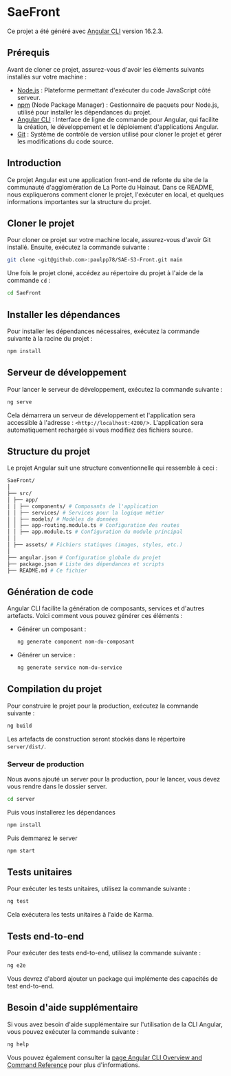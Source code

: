# SaeFront

Ce projet a été généré avec [Angular CLI](https://github.com/angular/angular-cli) version 16.2.3.

## Prérequis

Avant de cloner ce projet, assurez-vous d'avoir les éléments suivants installés sur votre machine :

- [Node.js](https://nodejs.org/) : Plateforme permettant d'exécuter du code JavaScript côté serveur.
- [npm](https://www.npmjs.com/) (Node Package Manager) : Gestionnaire de paquets pour Node.js, utilisé pour installer les dépendances du projet.
- [Angular CLI](https://angular.io/cli) : Interface de ligne de commande pour Angular, qui facilite la création, le développement et le déploiement d'applications Angular.
- [Git](https://git-scm.com/) : Système de contrôle de version utilisé pour cloner le projet et gérer les modifications du code source.

## Introduction

Ce projet Angular est une application front-end de refonte du site de la communauté d'agglomération de La Porte du Hainaut.
Dans ce README, nous expliquerons comment cloner le projet, l'exécuter en local, et quelques informations importantes sur la structure du projet.

## Cloner le projet

Pour cloner ce projet sur votre machine locale, assurez-vous d'avoir Git installé. Ensuite, exécutez la commande suivante :

```bash
git clone <git@github.com>:paulpp78/SAE-S3-Front.git main
```

Une fois le projet cloné, accédez au répertoire du projet à l'aide de la commande `cd` :

```bash
cd SaeFront
```

## Installer les dépendances

Pour installer les dépendances nécessaires, exécutez la commande suivante à la racine du projet :

```bash
npm install
```

## Serveur de développement

Pour lancer le serveur de développement, exécutez la commande suivante :

```bash
ng serve
```

Cela démarrera un serveur de développement et l'application sera accessible à l'adresse : `<http://localhost:4200/`>. L'application sera automatiquement rechargée si vous modifiez des fichiers source.

## Structure du projet

Le projet Angular suit une structure conventionnelle qui ressemble à ceci :

```sh
SaeFront/
│
├── src/
│ ├── app/
│ │ ├── components/ # Composants de l'application
│ │ ├── services/ # Services pour la logique métier
│ │ ├── models/ # Modèles de données
│ │ ├── app-routing.module.ts # Configuration des routes
│ │ ├── app.module.ts # Configuration du module principal
│ │
│ ├── assets/ # Fichiers statiques (images, styles, etc.)
│
├── angular.json # Configuration globale du projet
├── package.json # Liste des dépendances et scripts
├── README.md # Ce fichier
```

## Génération de code

Angular CLI facilite la génération de composants, services et d'autres artefacts. Voici comment vous pouvez générer ces éléments :

- Générer un composant :

  ```bash
  ng generate component nom-du-composant
  ```

- Générer un service :

  ```bash
  ng generate service nom-du-service
  ```

## Compilation du projet

Pour construire le projet pour la production, exécutez la commande suivante :

```bash
ng build
```

Les artefacts de construction seront stockés dans le répertoire `server/dist/`.

### Serveur de production

Nous avons ajouté un server pour la production, pour le lancer, vous devez vous rendre dans le dossier server.

```bash
cd server
```

Puis vous installerez les dépendances

```bash
npm install
```

Puis demmarez le server

```bash
npm start
```

## Tests unitaires

Pour exécuter les tests unitaires, utilisez la commande suivante :

```bash
ng test
```

Cela exécutera les tests unitaires à l'aide de Karma.

## Tests end-to-end

Pour exécuter des tests end-to-end, utilisez la commande suivante :

```bash
ng e2e
```

Vous devrez d'abord ajouter un package qui implémente des capacités de test end-to-end.

## Besoin d'aide supplémentaire

Si vous avez besoin d'aide supplémentaire sur l'utilisation de la CLI Angular, vous pouvez exécuter la commande suivante :

```bash
ng help
```

Vous pouvez également consulter la [page Angular CLI Overview and Command Reference](https://angular.io/cli) pour plus d'informations.
